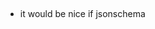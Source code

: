 <!---
### <beg-file_info>
### document_metadata:
###   - caption: "jsonschema-definitions-uu064cleki"
###     dmid: "uu064cleki"
###     date: created="2019-01-10T20:41:31"
###     last: lastmod="2019-01-10T20:41:31"
###     tags: jsonschema
###     author: created="__author__"
###     lastupdate: "__lastupdate__"
###     desc: |
###         * jsonschema definitions does not behave the way i would like
###     seealso: |
###         * https://github.com/Julian/jsonschema/issues/507
###     seeinstead: |
###         * __seeinstead__
### <end-file_info>
--->

##

* it would be nice if jsonschema